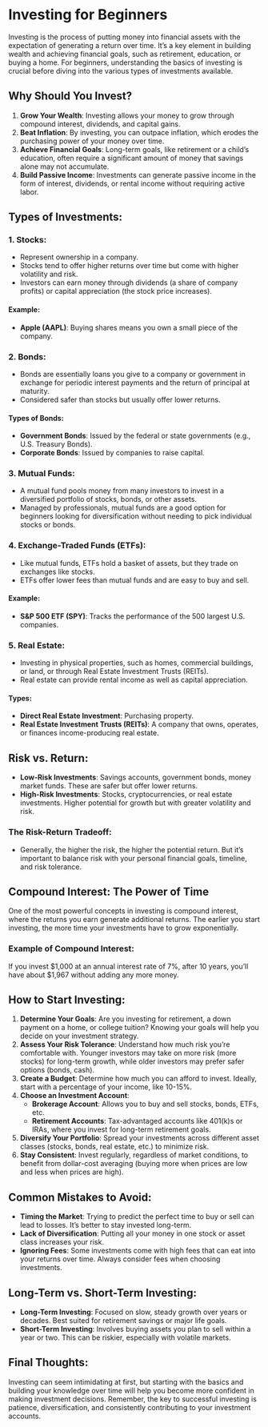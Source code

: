 # Investing for Beginners

Investing is the process of putting money into financial assets with the expectation of generating a return over time. It’s a key element in building wealth and achieving financial goals, such as retirement, education, or buying a home. For beginners, understanding the basics of investing is crucial before diving into the various types of investments available.

## Why Should You Invest?
1. **Grow Your Wealth**: Investing allows your money to grow through compound interest, dividends, and capital gains.
2. **Beat Inflation**: By investing, you can outpace inflation, which erodes the purchasing power of your money over time.
3. **Achieve Financial Goals**: Long-term goals, like retirement or a child’s education, often require a significant amount of money that savings alone may not accumulate.
4. **Build Passive Income**: Investments can generate passive income in the form of interest, dividends, or rental income without requiring active labor.

## Types of Investments:
### 1. **Stocks**:
   - Represent ownership in a company.
   - Stocks tend to offer higher returns over time but come with higher volatility and risk.
   - Investors can earn money through dividends (a share of company profits) or capital appreciation (the stock price increases).
   
   #### Example:
   - **Apple (AAPL)**: Buying shares means you own a small piece of the company.

### 2. **Bonds**:
   - Bonds are essentially loans you give to a company or government in exchange for periodic interest payments and the return of principal at maturity.
   - Considered safer than stocks but usually offer lower returns.
   
   #### Types of Bonds:
   - **Government Bonds**: Issued by the federal or state governments (e.g., U.S. Treasury Bonds).
   - **Corporate Bonds**: Issued by companies to raise capital.

### 3. **Mutual Funds**:
   - A mutual fund pools money from many investors to invest in a diversified portfolio of stocks, bonds, or other assets.
   - Managed by professionals, mutual funds are a good option for beginners looking for diversification without needing to pick individual stocks or bonds.

### 4. **Exchange-Traded Funds (ETFs)**:
   - Like mutual funds, ETFs hold a basket of assets, but they trade on exchanges like stocks.
   - ETFs offer lower fees than mutual funds and are easy to buy and sell.
   
   #### Example:
   - **S&P 500 ETF (SPY)**: Tracks the performance of the 500 largest U.S. companies.

### 5. **Real Estate**:
   - Investing in physical properties, such as homes, commercial buildings, or land, or through Real Estate Investment Trusts (REITs).
   - Real estate can provide rental income as well as capital appreciation.
   
   #### Types:
   - **Direct Real Estate Investment**: Purchasing property.
   - **Real Estate Investment Trusts (REITs)**: A company that owns, operates, or finances income-producing real estate. 

## Risk vs. Return:
- **Low-Risk Investments**: Savings accounts, government bonds, money market funds. These are safer but offer lower returns.
- **High-Risk Investments**: Stocks, cryptocurrencies, or real estate investments. Higher potential for growth but with greater volatility and risk.
  
### The Risk-Return Tradeoff:
- Generally, the higher the risk, the higher the potential return. But it’s important to balance risk with your personal financial goals, timeline, and risk tolerance.

## Compound Interest: The Power of Time
One of the most powerful concepts in investing is compound interest, where the returns you earn generate additional returns. The earlier you start investing, the more time your investments have to grow exponentially.

### Example of Compound Interest:
If you invest $1,000 at an annual interest rate of 7%, after 10 years, you’ll have about $1,967 without adding any more money.

## How to Start Investing:
1. **Determine Your Goals**: Are you investing for retirement, a down payment on a home, or college tuition? Knowing your goals will help you decide on your investment strategy.
2. **Assess Your Risk Tolerance**: Understand how much risk you’re comfortable with. Younger investors may take on more risk (more stocks) for long-term growth, while older investors may prefer safer options (bonds, cash).
3. **Create a Budget**: Determine how much you can afford to invest. Ideally, start with a percentage of your income, like 10-15%.
4. **Choose an Investment Account**:
   - **Brokerage Account**: Allows you to buy and sell stocks, bonds, ETFs, etc.
   - **Retirement Accounts**: Tax-advantaged accounts like 401(k)s or IRAs, where you invest for long-term retirement goals.
5. **Diversify Your Portfolio**: Spread your investments across different asset classes (stocks, bonds, real estate, etc.) to minimize risk.
6. **Stay Consistent**: Invest regularly, regardless of market conditions, to benefit from dollar-cost averaging (buying more when prices are low and less when prices are high).

## Common Mistakes to Avoid:
- **Timing the Market**: Trying to predict the perfect time to buy or sell can lead to losses. It’s better to stay invested long-term.
- **Lack of Diversification**: Putting all your money in one stock or asset class increases your risk.
- **Ignoring Fees**: Some investments come with high fees that can eat into your returns over time. Always consider fees when choosing investments.

## Long-Term vs. Short-Term Investing:
- **Long-Term Investing**: Focused on slow, steady growth over years or decades. Best suited for retirement savings or major life goals.
- **Short-Term Investing**: Involves buying assets you plan to sell within a year or two. This can be riskier, especially with volatile markets.

## Final Thoughts:
Investing can seem intimidating at first, but starting with the basics and building your knowledge over time will help you become more confident in making investment decisions. Remember, the key to successful investing is patience, diversification, and consistently contributing to your investment accounts.